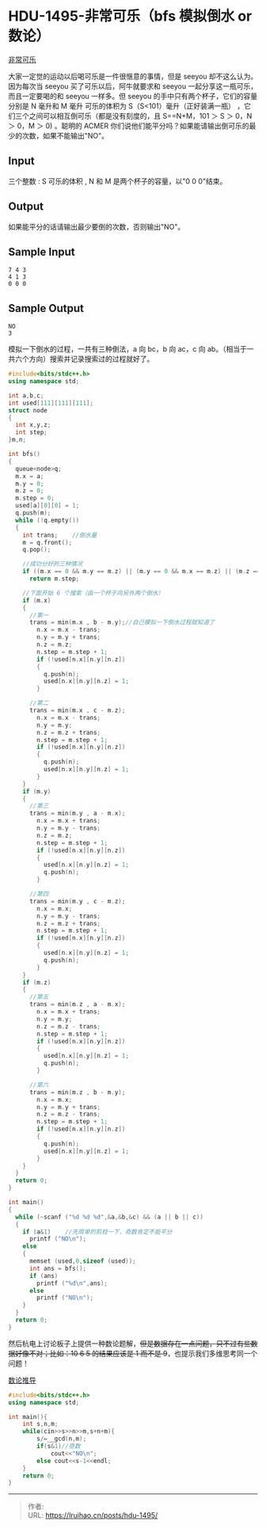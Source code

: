 # HDU-1495-非常可乐（bfs 模拟倒水 or 数论）


[非常可乐](http://acm.hdu.edu.cn/showproblem.php?pid=1495)

大家一定觉的运动以后喝可乐是一件很惬意的事情，但是 seeyou 却不这么认为。因为每次当 seeyou 买了可乐以后，阿牛就要求和 seeyou 一起分享这一瓶可乐，而且一定要喝的和 seeyou 一样多。但 seeyou 的手中只有两个杯子，它们的容量分别是 N 毫升和 M 毫升 可乐的体积为 S（S<101）毫升（正好装满一瓶） ，它们三个之间可以相互倒可乐（都是没有刻度的，且 S==N+M，101 ＞ S ＞ 0，N ＞ 0，M ＞ 0) 。聪明的 ACMER 你们说他们能平分吗？如果能请输出倒可乐的最少的次数，如果不能输出"NO"。

## Input

三个整数 : S 可乐的体积 , N 和 M 是两个杯子的容量，以"0 0 0"结束。

## Output

如果能平分的话请输出最少要倒的次数，否则输出"NO"。

## Sample Input

    7 4 3
    4 1 3
    0 0 0

## Sample Output

    NO
    3

模拟一下倒水的过程，一共有三种倒法，a 向 bc，b 向 ac，c 向 ab。（相当于一共六个方向）搜索并记录搜索过的过程就好了。

<!-- markdownlint-disable MD046 -->

```cpp
#include<bits/stdc++.h>
using namespace std;

int a,b,c;
int used[111][111][111];
struct node
{
  int x,y,z;
  int step;
}m,n;

int bfs()
{
  queue<node>q;
  m.x = a;
  m.y = 0;
  m.z = 0;
  m.step = 0;
  used[a][0][0] = 1;
  q.push(m);
  while (!q.empty())
  {
    int trans;    //倒水量
    m = q.front();
    q.pop();

    //成功分好的三种情况
    if ((m.x == 0 && m.y == m.z) || (m.y == 0 && m.x == m.z) || (m.z == 0 && m.x == m.y))
      return m.step;

    //下面开始 6 个搜索（由一个杯子向另外两个倒水）
    if (m.x)
    {
      //第一
      trans = min(m.x , b - m.y);//自己模拟一下倒水过程就知道了
        n.x = m.x - trans;
        n.y = m.y + trans;
        n.z = m.z;
        n.step = m.step + 1;
        if (!used[n.x][n.y][n.z])
        {
          q.push(n);
          used[n.x][n.y][n.z] = 1;
        }

      //第二
      trans = min(m.x , c - m.z);
        n.x = m.x - trans;
        n.y = m.y;
        n.z = m.z + trans;
        n.step = m.step + 1;
        if (!used[n.x][n.y][n.z])
        {
          q.push(n);
          used[n.x][n.y][n.z] = 1;
        }
    }
    if (m.y)
    {
      //第三
      trans = min(m.y , a - m.x);
        n.x = m.x + trans;
        n.y = m.y - trans;
        n.z = m.z;
        n.step = m.step + 1;
        if (!used[n.x][n.y][n.z])
        {
          used[n.x][n.y][n.z] = 1;
          q.push(n);
        }

      //第四
      trans = min(m.y , c - m.z);
        n.x = m.x;
        n.y = m.y - trans;
        n.z = m.z + trans;
        n.step = m.step + 1;
        if (!used[n.x][n.y][n.z])
        {
          used[n.x][n.y][n.z] = 1;
          q.push(n);
        }
    }
    if (m.z)
    {
      //第五
      trans = min(m.z , a - m.x);
        n.x = m.x + trans;
        n.y = m.y;
        n.z = m.z - trans;
        n.step = m.step + 1;
        if (!used[n.x][n.y][n.z])
        {
          used[n.x][n.y][n.z] = 1;
          q.push(n);
        }

      //第六
      trans = min(m.z , b - m.y);
        n.x = m.x;
        n.y = m.y + trans;
        n.z = m.z - trans;
        n.step = m.step + 1;
        if (!used[n.x][n.y][n.z])
        {
          q.push(n);
          used[n.x][n.y][n.z] = 1;
        }
    }
  }
  return 0;
}

int main()
{
  while (~scanf ("%d %d %d",&a,&b,&c) && (a || b || c))
  {
    if (a&1)    //先简单的剪枝一下，奇数肯定不能平分
      printf ("NO\n");
    else
    {
      memset (used,0,sizeof (used));
      int ans = bfs();
      if (ans)
        printf ("%d\n",ans);
      else
        printf ("NO\n");
    }
  }
  return 0;
}
```

然后杭电上讨论板子上提供一种数论题解，~~但是数据存在一点问题，只不过有些数据好像不对；比如：10 6 5 的结果应该是 1 而不是 9~~，也提示我们多维思考同一个问题！

[数论推导](https://blog.csdn.net/V5ZSQ/article/details/52097459)

```cpp
#include<bits/stdc++.h>
using namespace std;

int main(){
    int s,n,m;
    while(cin>>s>>n>>m,s+n+m){
        s/=__gcd(n,m);
        if(s&1)//奇数
            cout<<"NO\n";
        else cout<<s-1<<endl;
    }
    return 0;
}
```


---

> 作者:   
> URL: https://lruihao.cn/posts/hdu-1495/  

